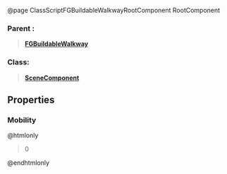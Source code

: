 @page ClassScriptFGBuildableWalkwayRootComponent RootComponent
### Parent :
<b><a href="_class_script_f_g_buildable_walkway.html"><blockquote>FGBuildableWalkway</blockquote></a></b>
### Class:
<b><a href="_class_script_scene_component.html"><blockquote>SceneComponent</blockquote></a></b>
## Properties
### Mobility
@htmlonly
<blockquote>0</blockquote>
@endhtmlonly

